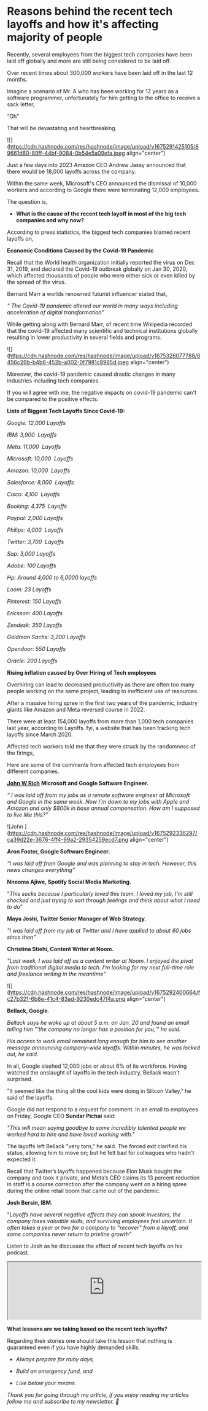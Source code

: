 # Reasons behind  the  recent tech layoffs and how it's affecting majority of people

Recently, several employees from the biggest tech companies have been laid off globally and more are still being considered to be laid off.

Over recent times about 300,000 workers have been laid off in the last 12 months.

Imagine a scenario of Mr. A who has been working for 12 years as a software programmer, unfortunately for him getting to the office to receive a sack letter,

“Oh”

That will be devastating and heartbreaking.

![](https://cdn.hashnode.com/res/hashnode/image/upload/v1675291425105/89661d60-89ff-44bf-9084-0b54e5a09efa.jpeg align="center")

Just a few days into 2023 Amazon CEO Andrew Jassy announced that there would be 18,000 layoffs across the company.

Within the same week, Microsoft's CEO announced the dismissal of 10,000 workers and according to Google there were terminating 12,000 employees.

The question is,

* **What is the cause of the recent tech layoff in most of the big tech companies and why now?**
    

According to press statistics, the biggest tech companies blamed recent layoffs on,

**Economic Conditions Caused by the Covid-19 Pandemic**

Recall that the World health organization initially reported the virus on Dec 31, 2019, and declared the Covid-19 outbreak globally on Jan 30, 2020, which affected thousands of people who were either sick or even killed by the spread of the virus.

Bernard Marr a worlds renowned futurist influencer stated that,

*“ The Covid-19 pandemic altered our world in many ways including acceleration of digital transformation”*

While getting along with Bernard Marr, of recent time Wikipedia recorded that the covid-19 affected many scientific and technical institutions globally resulting in lower productivity in several fields and programs.

![](https://cdn.hashnode.com/res/hashnode/image/upload/v1675326077788/6456c26b-b4b6-452b-a002-0f7981c8965d.jpeg align="center")

Moreover, the covid-19 pandemic caused drastic changes in many industries including tech companies.

If you will agree with me, the negative impacts on covid-19 pandemic can't be compared to the positive effects.

**Lists of Biggest Tech Layoffs Since Covid-19:**

*Google: 12,000 Layoffs*

*IBM: 3,900  Layoffs*

*Meta: 11,000  Layoffs*

*Microsoft: 10,000  Layoffs*

*Amazon: 10,000  Layoffs*

*Salesforce: 8,000  Layoffs*

*Cisco: 4,100  Layoffs*

*Booking: 4,375  Layoffs*

*Paypal: 2,000 Layoffs*

*Philips: 4,000  Layoffs*

*Twitter: 3,700  Layoffs*

*Sap: 3,000 Layoffs*

*Adobe: 100 Layoffs*

*Hp: Around 4,000 to 6,0000 layoffs*

*Loom: 23 Layoffs*

*Pinterest: 150 Layoffs*

*Ericsson: 400 Layoffs*

*Zendesk: 350 Layoffs*

*Goldman Sachs: 3,200 Layoffs*

*Opendoor: 550 Layoffs*

*Oracle: 200 Layoffs*

**Rising inflation caused by Over Hiring of Tech employees**

​​Overhiring can lead to decreased productivity as there are often too many people working on the same project, leading to inefficient use of resources.

After a massive hiring spree in the first two years of the pandemic, industry giants like Amazon and Meta reversed course in 2022.

There were at least 154,000 layoffs from more than 1,000 tech companies last year, according to Layoffs. fyi, a website that has been tracking tech layoffs since March 2020.

Affected tech workers told me that they were struck by the randomness of the firings,

Here are some of the comments from affected tech employees from different companies.

[**John W Rich**](https://twitter.com/Cokedupoptions/status/1617917413487673346?s=20&t=1IGqzb8v7LsumSmSZ0_nRw) **Microsoft and Google Software Engineer.**

*“ I was laid off from my jobs as a remote software engineer at Microsoft and Google in the same week. Now I'm down to my jobs with Apple and Amazon and only $800k in base annual compensation. How am I supposed to live like this?”*

![John ](https://cdn.hashnode.com/res/hashnode/image/upload/v1675292336297/ca39d22e-3676-4ff4-99a2-29354259ecd7.png align="center")

**Aron Foster, Google Software Engineer.**

*“I was laid off from Google and was planning to stay in tech. However, this news changes everything”*

**Nneoma Ajiwe, Spotify Social Media Marketing.**

“*This sucks because I particularly loved this team. I loved my job, I'm still shocked and just trying to sort through feelings and think about what I need to do”*

**Maya Joshi, Twitter Senior Manager of Web Strategy.**

*"I was laid off from my job at Twitter and I have applied to about 60 jobs since then"*

**Christina Stiehi, Content Writer at Noom.**

*"Last week, I was laid off as a content writer at Noom. I enjoyed the pivot from traditional digital media to tech. I'm looking for my next full-time role and freelance writing in the meantime"*

![](https://cdn.hashnode.com/res/hashnode/image/upload/v1675292400664/fc27b321-6b8e-41c4-83ad-9230edc47f4a.png align="center")

**Bellack, Google**.

*Bellack says he woke up at about 5 a.m. on Jan. 20 and found an email telling him "'the company no longer has a position for you,'" he said.*

*His access to work email remained long enough for him to see another message announcing company-wide layoffs. Within minutes, he was locked out, he said.*

In all, Google slashed 12,000 jobs or about 6% of its workforce. Having watched the onslaught of layoffs in the tech industry, Bellack wasn't surprised.

"It seemed like the thing all the cool kids were doing in Silicon Valley," he said of the layoffs.

Google did not respond to a request for comment. In an email to employees on Friday, Google CEO **Sundar Pichai** said:

*"This will mean saying goodbye to some incredibly talented people we worked hard to hire and have loved working with."*

The layoffs left Bellack "very torn," he said. The forced exit clarified his status, allowing him to move on; but he felt bad for colleagues who hadn't expected it.

Recall that Twitter’s layoffs happened because Elon Musk bought the company and took it private, and Meta’s CEO claims its 13 percent reduction in staff is a course correction after the company went on a hiring spree during the online retail boom that came out of the pandemic.

**Josh Bersin, IBM.**

"*Layoffs have several negative effects they can spook investors, the company loses valuable skills, and surviving employees feel uncertain. It often takes a year or two for a company to “recover” from a layoff, and some companies never return to pristine growth"*

Listen to Josh as he discusses the effect of recent tech layoffs on his podcast.

<iframe src="https://5ec15cd7392977-60728870.castos.com/player/1312272" width="100%" height="150"></iframe>

**What lessons are we taking based on the recent tech layoffs?**

Regarding their stories one should take this lesson that nothing is guaranteed even if you have highly demanded skills.

* *Always prepare for rainy days,*
    
* *Build an emergency fund, and*
    
* *Live below your means.*
    

*Thank you for going through my article, if you enjoy reading my articles follow me and subscribe to my newsletter. 🤗*